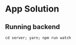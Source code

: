 App Solution
================================

Running backend
---------------
    cd server; yarn; npm run watch



